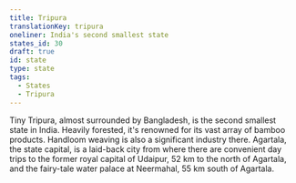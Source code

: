 ```yaml
---
title: Tripura
translationKey: tripura
oneliner: India's second smallest state
states_id: 30
draft: true
id: state
type: state
tags:
  - States
  - Tripura
---
```

Tiny Tripura, almost surrounded by Bangladesh, is the second smallest state in India. Heavily forested, it's renowned for its vast array of bamboo products. Handloom weaving is also a significant industry there.     Agartala, the state capital, is a laid-back city from where there are convenient day trips to the former royal capital of Udaipur, 52 km to the north of Agartala, and the fairy-tale water palace at Neermahal, 55 km south of Agartala.     